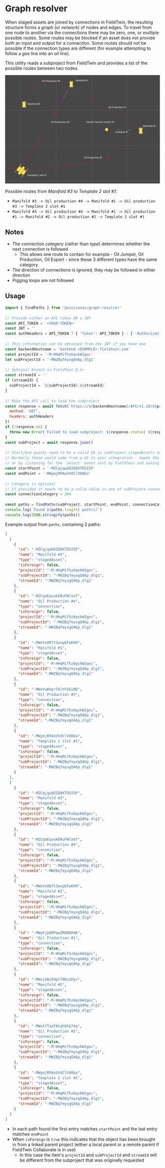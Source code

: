 # Graph resolver

When staged assets are joined by connections in FieldTwin, the resulting structure forms a _graph_
(or _network_) of nodes and edges. To travel from one node to another via the connections there may
be zero, one, or multiple possible routes. Some routes may be blocked if an asset does not provide
both an input and output for a connection. Some routes should not be possible if the connection types
are different (for example attempting to follow a _gas_ line into an _oil_ line).

This utility reads a subproject from FieldTwin and provides a list of the possible routes between
two nodes.

![Graph showing 5 nodes and 5 edges](./doc/sample-graph.png)

Possible routes from _Manifold #3_ to _Template 2 slot #1_:

* `Manifold #3 -> Oil production #4 -> Manifold #1 -> Oil production #3 -> Template 2 slot #1`
* `Manifold #3 -> Oil production #4 -> Manifold #1 -> Oil production #1 -> Manifold #2 -> Oil production #2 -> Template 2 slot #1`

## Notes

* The connection _category_ (rather than _type_) determines whether the next connection is followed
  * This allows one route to contain for example - Oil Jumper, Oil Production, Oil Export - 
    since these 3 different types have the same category
* The direction of connections is ignored, they may be followed in either direction
* Pigging loops are not followed

## Usage

```js
import { findPaths } from '@xvisionas/graph-resolver'

// Provide either an API token OR a JWT
const API_TOKEN = '<YOUR-TOKEN>'
const JWT = ''
const authHeaders = API_TOKEN ? { 'Token': API_TOKEN } : { 'Authorization': `Bearer ${JWT}` }

// This information can be obtained from the JWT if you have one
const backendHostname = 'backend.<EXAMPLE>.fieldtwin.com'
const projectId = '-M-HHqMifhz6qskW2goc'
let subProjectId = '-MWZBqfmyxgQ46p_dlg1'

// Optional branch in FieldTwin 8.1+
const streamId = ''
if (streamId) {
  subProjectId = `${subProjectId}:${streamId}`
}

// Make the API call to load the subproject
const response = await fetch(`https://${backendHostname}/API/v1.10/${projectId}/subProject/${subProjectId}`, {
  method: 'GET',
  headers: authHeaders
})
if (!response.ok) {
  throw new Error(`Failed to load subproject: ${response.status} ${response.statusText}`)
}
const subProject = await response.json()

// Start/End points need to be a valid ID in subProject.stagedAssets or subProject.wells
// Normally these would come from a UI in your integration - maybe the value of a <select> element
// or by listening for the 'select' event sent by FieldTwin and asking the user to click on an object
const startPoint = '-MZCqjqwbDZQ9XTD5I5P'
const endPoint = '-MWymjRPAoVVdClV08ba'

// Category is optional
// If provided it needs to be a valid value in one of subProject.connectionTypes[].category
const connectionCategory = 264

const paths = findPaths(subProject, startPoint, endPoint, connectionCategory)
console.log(`Found ${paths.length} path(s)`)
console.log(JSON.stringify(paths))
```

Example output from `paths`, containing 2 paths:

```json
[
  [
    {
      "id": "-MZCqjqwbDZQ9XTD5I5P",
      "name": "Manifold #3",
      "type": "stagedAsset",
      "isForeign": false,
      "projectId": "-M-HHqMifhz6qskW2goc",
      "subProjectId": "-MWZBqfmyxgQ46p_dlg1",
      "streamId": "-MWZBqfmyxgQ46p_dlg1"
    },
    {
      "id": "-MZCqmEqvokERuFWlVoT",
      "name": "Oil Production #4",
      "type": "connection",
      "isForeign": false,
      "projectId": "-M-HHqMifhz6qskW2goc",
      "subProjectId": "-MWZBqfmyxgQ46p_dlg1",
      "streamId": "-MWZBqfmyxgQ46p_dlg1"
    },
    {
      "id": "-MWxVs0DTt3wspEFwKhR",
      "name": "Manifold #1",
      "type": "stagedAsset",
      "isForeign": false,
      "projectId": "-M-HHqMifhz6qskW2goc",
      "subProjectId": "-MWZBqfmyxgQ46p_dlg1",
      "streamId": "-MWZBqfmyxgQ46p_dlg1"
    },
    {
      "id": "-MWxVuRkprTblYFOExDD",
      "name": "Oil Production #3",
      "type": "connection",
      "isForeign": false,
      "projectId": "-M-HHqMifhz6qskW2goc",
      "subProjectId": "-MWZBqfmyxgQ46p_dlg1",
      "streamId": "-MWZBqfmyxgQ46p_dlg1"
    },
    {
      "id": "-MWymjRPAoVVdClV08ba",
      "name": "Template 2 slot #1",
      "type": "stagedAsset",
      "isForeign": false,
      "projectId": "-M-HHqMifhz6qskW2goc",
      "subProjectId": "-MWZBqfmyxgQ46p_dlg1",
      "streamId": "-MWZBqfmyxgQ46p_dlg1"
    }
  ],
  [
    {
      "id": "-MZCqjqwbDZQ9XTD5I5P",
      "name": "Manifold #3",
      "type": "stagedAsset",
      "isForeign": false,
      "projectId": "-M-HHqMifhz6qskW2goc",
      "subProjectId": "-MWZBqfmyxgQ46p_dlg1",
      "streamId": "-MWZBqfmyxgQ46p_dlg1"
    },
    {
      "id": "-MZCqmEqvokERuFWlVoT",
      "name": "Oil Production #4",
      "type": "connection",
      "isForeign": false,
      "projectId": "-M-HHqMifhz6qskW2goc",
      "subProjectId": "-MWZBqfmyxgQ46p_dlg1",
      "streamId": "-MWZBqfmyxgQ46p_dlg1"
    },
    {
      "id": "-MWxVs0DTt3wspEFwKhR",
      "name": "Manifold #1",
      "type": "stagedAsset",
      "isForeign": false,
      "projectId": "-M-HHqMifhz6qskW2goc",
      "subProjectId": "-MWZBqfmyxgQ46p_dlg1",
      "streamId": "-MWZBqfmyxgQ46p_dlg1"
    },
    {
      "id": "-MWyKjpDMPqwZRQNNX4K",
      "name": "Oil Production #1",
      "type": "connection",
      "isForeign": false,
      "projectId": "-M-HHqMifhz6qskW2goc",
      "subProjectId": "-MWZBqfmyxgQ46p_dlg1",
      "streamId": "-MWZBqfmyxgQ46p_dlg1"
    },
    {
      "id": "-MWxjGBz5Hplf8Ku2Ppv",
      "name": "Manifold #2",
      "type": "stagedAsset",
      "isForeign": false,
      "projectId": "-M-HHqMifhz6qskW2goc",
      "subProjectId": "-MWZBqfmyxgQ46p_dlg1",
      "streamId": "-MWZBqfmyxgQ46p_dlg1"
    },
    {
      "id": "-MWxkTTazFAtqh9tG7dq",
      "name": "Oil Production #2",
      "type": "connection",
      "isForeign": false,
      "projectId": "-M-HHqMifhz6qskW2goc",
      "subProjectId": "-MWZBqfmyxgQ46p_dlg1",
      "streamId": "-MWZBqfmyxgQ46p_dlg1"
    },
    {
      "id": "-MWymjRPAoVVdClV08ba",
      "name": "Template 2 slot #1",
      "type": "stagedAsset",
      "isForeign": false,
      "projectId": "-M-HHqMifhz6qskW2goc",
      "subProjectId": "-MWZBqfmyxgQ46p_dlg1",
      "streamId": "-MWZBqfmyxgQ46p_dlg1"
    }
  ]
]
```

* In each path found the first entry matches `startPoint` and the last entry matches `endPoint`
* When `isForeign` is `true` this indicates that the object has been brought in from a linked
  parent project (either a local parent or a remote parent if FieldTwin Collaborate is in use)
  * In this case the item's `projectId` and `subProjectId` and `streamId` will be different
    from the subproject that was originally requested
